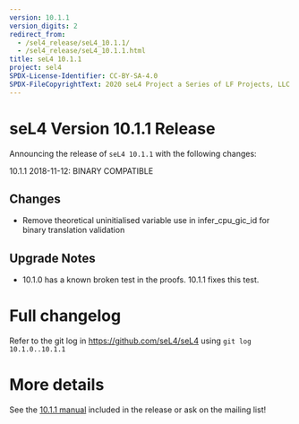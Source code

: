 ```yaml
---
version: 10.1.1
version_digits: 2
redirect_from:
  - /sel4_release/seL4_10.1.1/
  - /sel4_release/seL4_10.1.1.html
title: seL4 10.1.1
project: sel4
SPDX-License-Identifier: CC-BY-SA-4.0
SPDX-FileCopyrightText: 2020 seL4 Project a Series of LF Projects, LLC.
---
```


# seL4 Version 10.1.1 Release
 Announcing the release of `seL4 10.1.1` with the following changes:

10.1.1 2018-11-12: BINARY COMPATIBLE

## Changes
 * Remove theoretical uninitialised variable use in infer_cpu_gic_id for binary translation validation

## Upgrade Notes
 * 10.1.0 has a known broken test in the proofs.  10.1.1 fixes this test.



# Full changelog
 Refer to the git log in
<https://github.com/seL4/seL4> using `git log 10.1.0..10.1.1`

# More details
 See the
[10.1.1 manual](http://sel4.systems/Info/Docs/seL4-manual-10.1.1.pdf) included in the release or ask on the mailing list!
